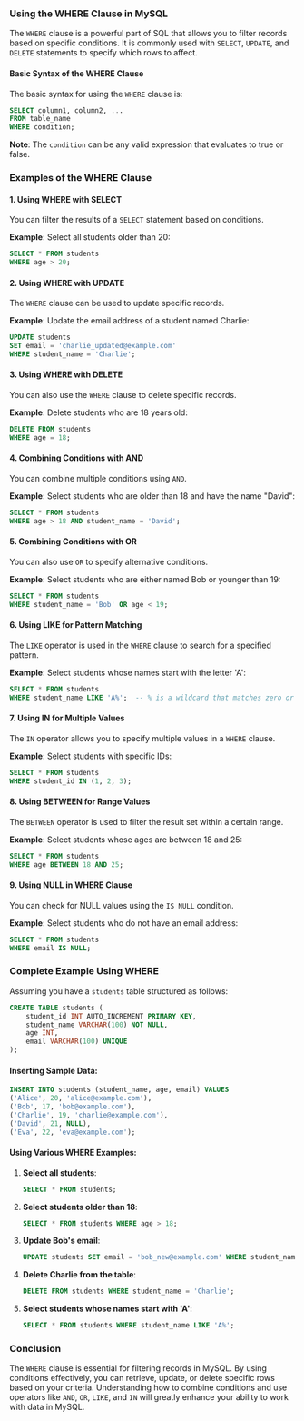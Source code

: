 ### Using the WHERE Clause in MySQL

The `WHERE` clause is a powerful part of SQL that allows you to filter records based on specific conditions. It is commonly used with `SELECT`, `UPDATE`, and `DELETE` statements to specify which rows to affect.

#### Basic Syntax of the WHERE Clause

The basic syntax for using the `WHERE` clause is:

```sql
SELECT column1, column2, ...
FROM table_name
WHERE condition;
```

**Note**: The `condition` can be any valid expression that evaluates to true or false.

### Examples of the WHERE Clause

#### 1. **Using WHERE with SELECT**

You can filter the results of a `SELECT` statement based on conditions.

**Example**: Select all students older than 20:

```sql
SELECT * FROM students
WHERE age > 20;
```

#### 2. **Using WHERE with UPDATE**

The `WHERE` clause can be used to update specific records.

**Example**: Update the email address of a student named Charlie:

```sql
UPDATE students
SET email = 'charlie_updated@example.com'
WHERE student_name = 'Charlie';
```

#### 3. **Using WHERE with DELETE**

You can also use the `WHERE` clause to delete specific records.

**Example**: Delete students who are 18 years old:

```sql
DELETE FROM students
WHERE age = 18;
```

#### 4. **Combining Conditions with AND**

You can combine multiple conditions using `AND`.

**Example**: Select students who are older than 18 and have the name "David":

```sql
SELECT * FROM students
WHERE age > 18 AND student_name = 'David';
```

#### 5. **Combining Conditions with OR**

You can also use `OR` to specify alternative conditions.

**Example**: Select students who are either named Bob or younger than 19:

```sql
SELECT * FROM students
WHERE student_name = 'Bob' OR age < 19;
```

#### 6. **Using LIKE for Pattern Matching**

The `LIKE` operator is used in the `WHERE` clause to search for a specified pattern.

**Example**: Select students whose names start with the letter 'A':

```sql
SELECT * FROM students
WHERE student_name LIKE 'A%';  -- % is a wildcard that matches zero or more characters
```

#### 7. **Using IN for Multiple Values**

The `IN` operator allows you to specify multiple values in a `WHERE` clause.

**Example**: Select students with specific IDs:

```sql
SELECT * FROM students
WHERE student_id IN (1, 2, 3);
```

#### 8. **Using BETWEEN for Range Values**

The `BETWEEN` operator is used to filter the result set within a certain range.

**Example**: Select students whose ages are between 18 and 25:

```sql
SELECT * FROM students
WHERE age BETWEEN 18 AND 25;
```

#### 9. **Using NULL in WHERE Clause**

You can check for NULL values using the `IS NULL` condition.

**Example**: Select students who do not have an email address:

```sql
SELECT * FROM students
WHERE email IS NULL;
```

### Complete Example Using WHERE

Assuming you have a `students` table structured as follows:

```sql
CREATE TABLE students (
    student_id INT AUTO_INCREMENT PRIMARY KEY,
    student_name VARCHAR(100) NOT NULL,
    age INT,
    email VARCHAR(100) UNIQUE
);
```

#### Inserting Sample Data:

```sql
INSERT INTO students (student_name, age, email) VALUES
('Alice', 20, 'alice@example.com'),
('Bob', 17, 'bob@example.com'),
('Charlie', 19, 'charlie@example.com'),
('David', 21, NULL),
('Eva', 22, 'eva@example.com');
```

#### Using Various WHERE Examples:

1. **Select all students**:

    ```sql
    SELECT * FROM students;
    ```

2. **Select students older than 18**:

    ```sql
    SELECT * FROM students WHERE age > 18;
    ```

3. **Update Bob's email**:

    ```sql
    UPDATE students SET email = 'bob_new@example.com' WHERE student_name = 'Bob';
    ```

4. **Delete Charlie from the table**:

    ```sql
    DELETE FROM students WHERE student_name = 'Charlie';
    ```

5. **Select students whose names start with 'A'**:

    ```sql
    SELECT * FROM students WHERE student_name LIKE 'A%';
    ```

### Conclusion

The `WHERE` clause is essential for filtering records in MySQL. By using conditions effectively, you can retrieve, update, or delete specific rows based on your criteria. Understanding how to combine conditions and use operators like `AND`, `OR`, `LIKE`, and `IN` will greatly enhance your ability to work with data in MySQL.

